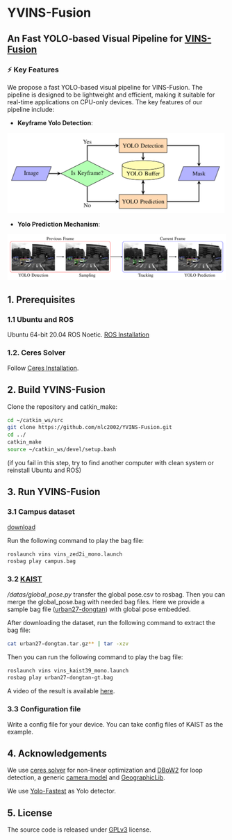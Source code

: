 # YVINS-Fusion

## An Fast YOLO-based Visual Pipeline for [VINS-Fusion](https://github.com/HKUST-Aerial-Robotics/VINS-Fusion)

### ⚡ Key Features



We propose a fast YOLO-based visual pipeline for VINS-Fusion. The pipeline is designed to be lightweight and efficient, making it suitable for real-time applications on CPU-only devices. 
The key features of our pipeline include:

- **Keyframe Yolo Detection**:
<!-- set image size -->

<!-- ![Keyframe Yolo Detection](yolo_seg/figures/yolo_thread.png) -->

<img src="yolo_seg/figures/yolo_thread.png" alt="Keyframe Yolo Detection" width="500" >

- **Yolo Prediction Mechanism**:

<!-- ![pipeline](yolo_seg/figures/yolo_prediction.png) -->
<img src="yolo_seg/figures/yolo_prediction.png" alt="Yolo Prediction Mechanism" width="800" >

## 1. Prerequisites

### 1.1 **Ubuntu** and **ROS**

Ubuntu 64-bit 20.04
ROS Noetic. [ROS Installation](http://wiki.ros.org/ROS/Installation)

### 1.2. **Ceres Solver**

Follow [Ceres Installation](http://ceres-solver.org/installation.html).

## 2. Build YVINS-Fusion

Clone the repository and catkin_make:

```bash
cd ~/catkin_ws/src
git clone https://github.com/nlc2002/YVINS-Fusion.git
cd ../
catkin_make
source ~/catkin_ws/devel/setup.bash
```

(if you fail in this step, try to find another computer with clean system or reinstall Ubuntu and ROS)

## 3. Run YVINS-Fusion

### 3.1 Campus dataset

[download](https://cloud.tsinghua.edu.cn/f/c93294680f2544b0a094/?dl=1)

Run the following command to play the bag file:

```bash
roslaunch vins vins_zed2i_mono.launch 
rosbag play campus.bag
```

### 3.2 [KAIST](https://sites.google.com/view/complex-urban-dataset)

*/datas/global_pose.py* transfer the global pose.csv to rosbag. Then you can merge the global_pose.bag with needed bag files. Here we provide a sample bag file ([urban27-dongtan](https://cloud.tsinghua.edu.cn/d/b67c9db499e84efb96f6/)) with global pose embedded.  

After downloading the dataset, run the following command to extract the bag file:

```bash
cat urban27-dongtan.tar.gz** | tar -xzv
```

Then you can run the following command to play the bag file:

```bash
roslaunch vins vins_kaist39_mono.launch 
rosbag play urban27-dongtan-gt.bag
```

A video of the result is available [here](https://www.youtube.com/watch?v=Wm_2r3Ow2kA).

### 3.3 Configuration file

Write a config file for your device. You can take config files of KAIST as the example. 

## 4. Acknowledgements

We use [ceres solver](http://ceres-solver.org/) for non-linear optimization and [DBoW2](https://github.com/dorian3d/DBoW2) for loop detection, a generic [camera model](https://github.com/hengli/camodocal) and [GeographicLib](https://geographiclib.sourceforge.io/).

We use [Yolo-Fastest](https://github.com/dog-qiuqiu/Yolo-Fastest/tree/v.1.1.0) as Yolo detector.

## 5. License

The source code is released under [GPLv3](http://www.gnu.org/licenses/) license.
